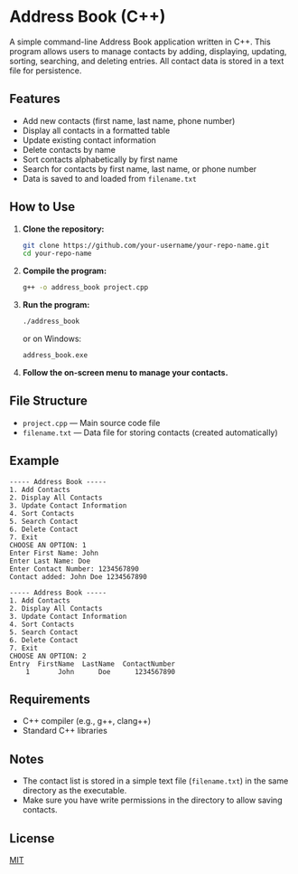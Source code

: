 # Address Book (C++)

A simple command-line Address Book application written in C++. This program allows users to manage contacts by adding, displaying, updating, sorting, searching, and deleting entries. All contact data is stored in a text file for persistence.

## Features

- Add new contacts (first name, last name, phone number)
- Display all contacts in a formatted table
- Update existing contact information
- Delete contacts by name
- Sort contacts alphabetically by first name
- Search for contacts by first name, last name, or phone number
- Data is saved to and loaded from `filename.txt`

## How to Use

1. **Clone the repository:**
   ```bash
   git clone https://github.com/your-username/your-repo-name.git
   cd your-repo-name
   ```

2. **Compile the program:**
   ```bash
   g++ -o address_book project.cpp
   ```

3. **Run the program:**
   ```bash
   ./address_book
   ```
   or on Windows:
   ```bash
   address_book.exe
   ```

4. **Follow the on-screen menu to manage your contacts.**

## File Structure

- `project.cpp` — Main source code file
- `filename.txt` — Data file for storing contacts (created automatically)

## Example

```text
----- Address Book -----
1. Add Contacts
2. Display All Contacts
3. Update Contact Information
4. Sort Contacts
5. Search Contact
6. Delete Contact
7. Exit
CHOOSE AN OPTION: 1
Enter First Name: John
Enter Last Name: Doe
Enter Contact Number: 1234567890
Contact added: John Doe 1234567890

----- Address Book -----
1. Add Contacts
2. Display All Contacts
3. Update Contact Information
4. Sort Contacts
5. Search Contact
6. Delete Contact
7. Exit
CHOOSE AN OPTION: 2
Entry  FirstName  LastName  ContactNumber
    1       John      Doe      1234567890
```

## Requirements

- C++ compiler (e.g., g++, clang++)
- Standard C++ libraries

## Notes

- The contact list is stored in a simple text file (`filename.txt`) in the same directory as the executable.
- Make sure you have write permissions in the directory to allow saving contacts.

## License

[MIT](LICENSE) 
